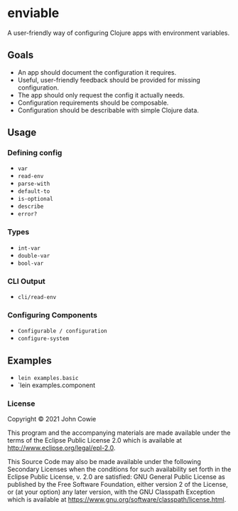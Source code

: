 # enviable

A user-friendly way of configuring Clojure apps with environment variables.

## Goals

- An app should document the configuration it requires.
- Useful, user-friendly feedback should be provided for missing configuration.
- The app should only request the config it actually needs.
- Configuration requirements should be composable.
- Configuration should be describable with simple Clojure data.

## Usage

### Defining config
- `var`
- `read-env`
- `parse-with`
- `default-to`
- `is-optional`
- `describe`
- `error?`

### Types
- `int-var`
- `double-var`
- `bool-var`

### CLI Output
- `cli/read-env`

### Configuring Components
- `Configurable / configuration`
- `configure-system`

## Examples
- `lein examples.basic`
- `lein examples.component

### License

Copyright © 2021 John Cowie

This program and the accompanying materials are made available under the
terms of the Eclipse Public License 2.0 which is available at
http://www.eclipse.org/legal/epl-2.0.

This Source Code may also be made available under the following Secondary
Licenses when the conditions for such availability set forth in the Eclipse
Public License, v. 2.0 are satisfied: GNU General Public License as published by
the Free Software Foundation, either version 2 of the License, or (at your
option) any later version, with the GNU Classpath Exception which is available
at https://www.gnu.org/software/classpath/license.html.

